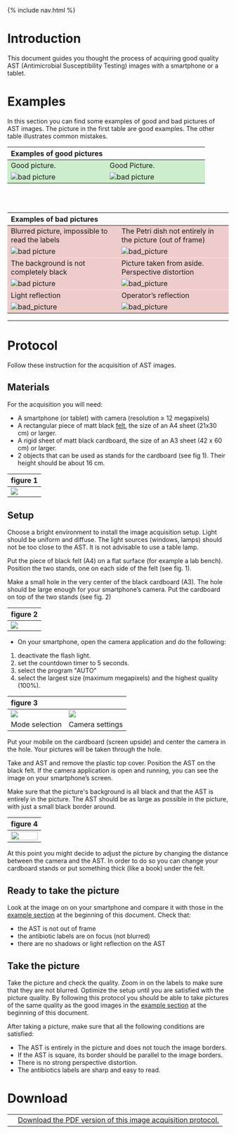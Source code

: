 {% include nav.html %}

<style>
 .gt {
     color : green;
 }
 .rt {
     color : red;
 }
 .rbg {
     background-color:#ecc;
 }
 .gbg {
     background-color:#cec;
 }
 td.top-label {
     vertical-align : top;
     border-top : 1px dotted #fff !important;
 }

</style>

# Introduction #
This document guides you thought the process of acquiring good quality AST (Antimicrobial Susceptibility Testing) images with a smartphone or a tablet.

# <a name="examples"></a> Examples #

In this section you can find some examples of good and bad pictures of AST images.
The picture in the first table are good examples. The other table illustrates common mistakes.

<!--

     | Examples of good pictures                     |                                               |
     |:----------------------------------------------|:----------------------------------------------|
     | <i class="fas fa-check gt"></i> Good picture. | <i class="fas fa-check gt"></i> Good Picture. |
     | ![bad picture][good_sq]                       | ![bad picture][good_circle]                   |

     [good_sq]:images/IMG_20180107_183954.jpg
     [good_circle]:images/IMG_20180107_184123.jpg
-->

<table>
    <thead>
        <tr>
            <th style="text-align: left; width:50%;">Examples of good pictures</th>
            <th style="text-align: left; width:50%;"></th>
        </tr>
    </thead>
    <tbody>
        <tr>
            <td class="gbg"><i class="fas fa-check-circle gt"></i> Good picture.</td>
            <td class="gbg"><i class="fas fa-check-circle gt"></i> Good Picture.</td>
        </tr>
        <tr>
            <td class="gbg"><img src="images/IMG_20180107_183954.jpg" alt="bad picture" /></td>
            <td class="gbg"><img src="images/IMG_20180107_184123.jpg" alt="bad picture" /></td>
        </tr>
    </tbody>
</table>

<br><br>

<table>
    <thead>
        <tr>
            <th style="text-align: left; width:50%;">Examples of bad pictures</th>
            <th style="text-align: left; width : 50%;"> </th>
        </tr>
    </thead>
    <tbody>
        <tr>
            <td class="top-label rbg"><i class="fas fa-times-circle rt"></i> Blurred picture, impossible to read the labels</td>
            <td class="top-label rbg"><i class="fas fa-times-circle rt"></i> The Petri dish not entirely in the picture (out of frame)</td>
        </tr>
        <tr>
            <td class="rbg"><img src="images/IMG_20180107_183257.jpg" alt="bad picture" /></td>
            <td class="rbg"><img src="images/bad_frame.jpg" alt="bad_picture" /></td>
        </tr>
        <tr>
            <td class="top-label rbg"><i class="fas fa-times-circle rt"></i> The background is not completely black</td>
            <td class="top-label rbg"><i class="fas fa-times-circle rt"></i> Picture taken from aside. Perspective distortion</td>
        </tr>
        <tr>
            <td class="rbg"><img src="images/IMG_20180130_205107.jpg" alt="bad picture" /></td>
            <td class="rbg"><img src="images/bad_perspective.jpg" alt="bad_picture" /></td>
        </tr>
        <tr>
            <td class="top-label rbg"><i class="fas fa-times-circle rt"></i> Light reflection</td>
            <td class="top-label rbg"><i class="fas fa-times-circle rt"></i> Operator’s reflection</td>
        </tr>
        <tr>
            <td class="rbg"><img src="images/bad_reflex.jpg" alt="bad_picture" /></td>
            <td class="rbg"><img src="images/IMG_20171225_182209_enhanced.jpg" alt="bad_picture" /></td>
        </tr>
    </tbody>
</table>

<!--

     | Examples of bad pictures                                                        |                                                            |
     |:--------------------------------------------------------------------------------|:-----------------------------------------------------------|
     | <i class="fas fa-times rt"></i> Blurred picture, impossible to read the labels. | The Petri dish not entirely in the picture (out of frame). |
     | ![bad picture][bad_blurred]                                                     | ![bad_picture][bad_oof]                                    |
     | The background is not completely black                                          | Picture taken from aside. Perspective distortion.          |
     | ![bad picture][bad_no_black]                                                    | ![bad_picture][bad_pers]                                   |
     | Light reflection                                                                | Operator's reflection                                      |
     | ![bad_picture][bad_reflex]                                                      | ![bad_picture][bad_op]                                     |

     [bad_no_black]:images/IMG_20180130_205107.jpg

     [bad_blurred]:images/IMG_20180107_183257.jpg
     [bad_op]:images/IMG_20171225_182209_enhanced.jpg
     [bad_oof]:images/bad_frame.jpg
     [bad_pers]:images/bad_perspective.jpg
     [bad_reflex]:images/bad_reflex.jpg

-->

<hr id="my_hr">

# Protocol #

Follow these instruction for the acquisition of AST images.

## <a name="materials"></a> Materials ##

For the acquisition you will need:

- A smartphone (or tablet) with camera (resolution ≥ 12 megapixels)
- A rectangular piece of matt black [felt](https://en.wikipedia.org/wiki/Felt), the size of an A4 sheet (21x30 cm) or larger.
- A rigid sheet of matt black cardboard, the size of an A3 sheet (42 x 60 cm)  or larger.
- 2 objects that can be used as stands for the cardboard (see fig 1). Their height should be about 16 cm.

| figure 1                          |
|:----------------------------------|
| ![](images/protocol_material.jpg) |



## <a name="setup"></a> Setup ##

Choose a bright environment to install the image acquisition setup.
Light should be uniform and diffuse. The light sources (windows, lamps) should not be too close to the AST.
It is not advisable to use a table lamp.

Put the piece of black felt (A4) on a flat surface (for example a lab bench). Position the two stands, one on each side of the felt (see fig. 1).

Make a small hole in the very center of the black cardboard (A3). The hole should be large enough for your smartphone’s camera.
Put the cardboard on top of the two stands (see fig. 2)

| figure 2                       |
|:-------------------------------|
| ![](images/protocol_setup.jpg) |

- On your smartphone, open the camera application and do the following:
1. deactivate the flash light.
2. set the countdown timer to 5 seconds.
3. select the program "AUTO"
4. select the largest size (maximum megapixels) and the highest quality (100%).


| figure 3                        |                                        |
|:--------------------------------|----------------------------------------|
| ![](images/Screenshot_AUTO.png) | ![](images/Screenshot_SizeQuality.png) |
| Mode selection                  | Camera settings                        |


Put your mobile on the cardboard (screen upside) and center the camera in the hole. Your pictures will be taken through the hole.

Take and AST and remove the plastic top cover. Position the AST on the black felt.
If the camera application is open and running, you can see the image on your smartphone’s screen.

Make sure that the picture's background is all black and that the AST is entirely in the picture.
The AST should be as large as possible in the picture, with just a small black border around.


| figure 4                                                 |
|:---------------------------------------------------------|
| <img src="images/protocol_setup_final.jpg" width="100%"> |


At this point you might decide to adjust the picture by changing the distance between the camera and the AST.
In order to do so you can change your cardboard stands or put something thick (like a book) under the felt.

## <a name="ready"></a> Ready to take the picture ##

Look at the image on on your smartphone and compare it with those in the [example section](#examples) at the beginning of this document.
Check that:
- the AST is not out of frame
- the antibiotic labels are on focus (not blurred)
- there are no shadows or light reflection on the AST

## <a name="go"></a> Take the picture ##

Take the picture and check the quality. Zoom in on the labels to make sure that they are not blurred.
Optimize the setup until you are satisfied with the picture quality.
By following this protocol you should be able to take pictures of the same quality as the good images in the [example section](#examples) at the beginning of this document.

After taking a picture, make sure that all the following conditions are satisfied:
- The AST is entirely in the picture and does not touch the image borders.
- If the AST is square, its border should be parallel to the image borders.
- There is no strong perspective distortion.
- The antibiotics labels are sharp and easy to read.

# <a name="pdf"></a> Download #

<style>
 a.menuitem:hover{
     color:red;
 }
</style>

<table>
    <tr>
        <td>
	    <a class="menuitem" href="assets/downloads/Brochure_MSF_ASTapp_V6_EN.pdf">
		<i class="fas fa-download" style="font-size:3em;display:inline-block;"></i>
	    </a>
        </td>
        <td style="vertical-align:center;">
	    <a class="menuitem" href="assets/downloads/Brochure_MSF_ASTapp_V6_EN.pdf">
		Download the PDF version of this image acquisition protocol.
	    </a>
        </td>
    </tr>
</table>
